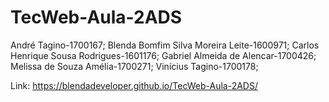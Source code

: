 # TecWeb-Aula-2ADS
André Tagino-1700167;
Blenda Bomfim Silva Moreira Leite-1600971;
Carlos Henrique Sousa Rodrigues-1601176; 
Gabriel Almeida de Alencar-1700426; 
Melissa de Souza Amélia-1700271; 
Vinícius Tagino-1700178;

Link: https://blendadeveloper.github.io/TecWeb-Aula-2ADS/
